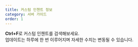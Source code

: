 ```yaml
---
title: 커스텀 인챈트 정보
category: 서버 가이드
order: 1
---
```


**Ctrl+F**로 커스텀 인챈트를 검색해보세요.<br>업데이트는 하루에 한 번 이루어지며 자세한 수치는 변동될 수 있습니다.